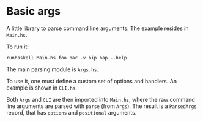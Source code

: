 # Basic args

A little library to parse command line arguments.
The example resides in `Main.hs`.

To run it:

    runhaskell Main.hs foo bar -v bip bap --help

The main parsing module is `Args.hs`.

To use it, one must define a custom set of options and handlers.
An example is shown in `CLI.hs`.

Both `Args` and `CLI` are then imported into `Main.hs`,
where the raw command line arguments are parsed with `parse`
(from `Args`). The result is a `ParsedArgs` record, that has
`options` and `positional` arguments.
